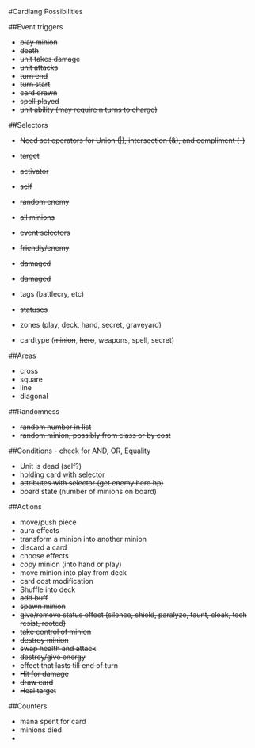 #Cardlang Possibilities

##Event triggers
* ~~play minion~~
* ~~death~~
* ~~unit takes damage~~
* ~~unit attacks~~
* ~~turn end~~
* ~~turn start~~
* ~~card drawn~~
* ~~spell played~~
* ~~unit ability (may require n turns to charge)~~

##Selectors
* ~~Need set operators for Union (|), intersection (&), and compliment (-)~~
* ~~target~~
* ~~activator~~
* ~~self~~
* ~~random enemy~~
* ~~all minions~~
* ~~event selectors~~
* ~~friendly/enemy~~
* ~~damaged~~
* ~~damaged~~

* tags (battlecry, etc)
* ~~statuses~~
* zones (play, deck, hand, secret, graveyard)
* cardtype (~~minion~~, ~~hero~~, weapons, spell, secret)

##Areas
* cross
* square
* line
* diagonal

##Randomness
* ~~random number in list~~
* ~~random minion, possibly from class or by cost~~

##Conditions - check for AND, OR, Equality
* Unit is dead (self?)
* holding card with selector
* ~~attributes with selector (get enemy hero hp)~~
* board state (number of minions on board)


##Actions
* move/push piece
* aura effects
* transform a minion into another minion
* discard a card
* choose effects
* copy minion (into hand or play)
* move minion into play from deck
* card cost modification
* Shuffle into deck
* ~~add buff~~
* ~~spawn minion~~
* ~~give/remove status effect (silence, shield, paralyze, taunt, cloak, tech resist, rooted)~~
* ~~take control of minion~~
* ~~destroy minion~~
* ~~swap health and attack~~
* ~~destroy/give energy~~
* ~~effect that lasts till end of turn~~
* ~~Hit for damage~~
* ~~draw card~~
* ~~Heal target~~

##Counters
* mana spent for card
* minions died 
* 